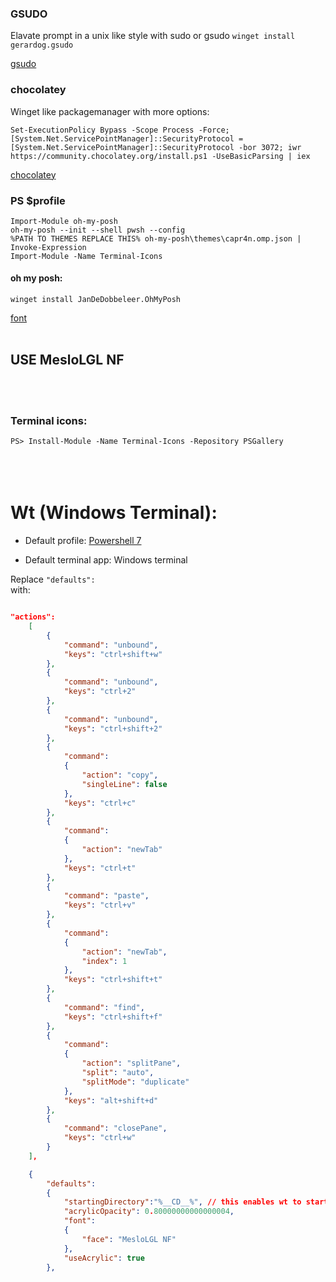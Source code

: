 ### GSUDO
Elavate prompt in a unix like style with sudo or gsudo
```winget install gerardog.gsudo```

[gsudo](https://github.com/gerardog/gsudo)


### chocolatey

Winget like packagemanager with more options:

```Set-ExecutionPolicy Bypass -Scope Process -Force; [System.Net.ServicePointManager]::SecurityProtocol = [System.Net.ServicePointManager]::SecurityProtocol -bor 3072; iwr https://community.chocolatey.org/install.ps1 -UseBasicParsing | iex```

[chocolatey](https://docs.chocolatey.org/en-us/why)

### PS $profile
```
Import-Module oh-my-posh
oh-my-posh --init --shell pwsh --config 
%PATH TO THEMES REPLACE THIS% oh-my-posh\themes\capr4n.omp.json | Invoke-Expression
Import-Module -Name Terminal-Icons
```

#### oh my posh:
```winget install JanDeDobbeleer.OhMyPosh```

[font](https://github.com/ryanoasis/nerd-fonts/releases/download/v2.1.0/Meslo.zip)
<br>
<br>
## USE MesloLGL NF
<br>
<br>

### Terminal icons:
```PS> Install-Module -Name Terminal-Icons -Repository PSGallery```
<br>
<br>
<br>
<br>
  
# Wt (Windows Terminal):
-  Default profile: [Powershell 7](https://docs.microsoft.com/en-us/powershell/scripting/install/installing-powershell-on-windows?view=powershell-7.2)

- Default terminal app: Windows terminal

Replace `"defaults":`
<br> 
with:


```json 

"actions": 
    [
        {
            "command": "unbound",
            "keys": "ctrl+shift+w"
        },
        {
            "command": "unbound",
            "keys": "ctrl+2"
        },
        {
            "command": "unbound",
            "keys": "ctrl+shift+2"
        },
        {
            "command": 
            {
                "action": "copy",
                "singleLine": false
            },
            "keys": "ctrl+c"
        },
        {
            "command": 
            {
                "action": "newTab"
            },
            "keys": "ctrl+t"
        },
        {
            "command": "paste",
            "keys": "ctrl+v"
        },
        {
            "command": 
            {
                "action": "newTab",
                "index": 1
            },
            "keys": "ctrl+shift+t"
        },
        {
            "command": "find",
            "keys": "ctrl+shift+f"
        },
        {
            "command": 
            {
                "action": "splitPane",
                "split": "auto",
                "splitMode": "duplicate"
            },
            "keys": "alt+shift+d"
        },
        {
            "command": "closePane",
            "keys": "ctrl+w"
        }
    ],

    {   
        "defaults": 
        {
            "startingDirectory":"%__CD__%", // this enables wt to start in currentDir from explorer.
            "acrylicOpacity": 0.80000000000000004,
            "font": 
            {
                "face": "MesloLGL NF"
            },
            "useAcrylic": true
        },
        
```
